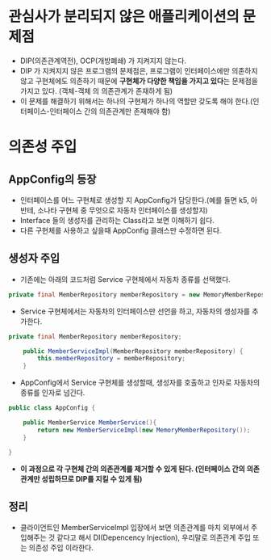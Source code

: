 # 관심사가 분리되지 않은 애플리케이션의 문제점
- DIP(의존관계역전), OCP(개방폐쇄) 가 지켜지지 않는다.
- DIP 가 지켜지지 않은 프로그램의 문제점은, 프로그램이 인터페이스에만 의존하지 않고 구현체에도 의존하기 때문에 <strong>구현체가 다양한 책임을 가지고 있다</strong>는 문제점을 가지고 있다. (객체-객체 의 의존관계가 존재하게 됨)
- 이 문제를 해결하기 위해서는 하나의 구현체가 하나의 역할만 갖도록 해야 한다.(인터페이스-인터페이스 간의 의존관계만 존재해야 함)

# 의존성 주입
## AppConfig의 등장
- 인터페이스를 어느 구현체로 생성할 지 AppConfig가 담당한다.(예를 들면 k5, 아반테, 소나타 구현체 중 무엇으로 자동차 인터페이스를 생성할지)
- Interface 들의 생성자를 관리하는 Class라고 보면 이해하기 쉽다.
- 다른 구현체를 사용하고 싶을때 AppConfig 클래스만 수정하면 된다.
## 생성자 주입
- 기존에는 아래의 코드처럼 Service 구현체에서 자동차 종류를 선택했다.
```java
private final MemberRepository memberRepository = new MemoryMemberRepository;
```
- Service 구현체에서는 자동차의 인터페이스만 선언을 하고, 자동차의 생성자를 추가한다.
```java
private final MemberRepository memberRepository;

    public MemberServiceImpl(MemberRepository memberRepository) {
        this.memberRepository = memberRepository;
    }
``` 
- AppConfig에서 Service 구현체를 생성할때, 생성자를 호출하고 인자로 자동차의 종류를 인자로 넘긴다.
```java
public class AppConfig {

    public MemberService MemberService(){
        return new MemberServiceImpl(new MemoryMemberRepository());
    }

}
```
- <strong>이 과정으로 각 구현체 간의 의존관계를 제거할 수 있게 된다. (인터페이스 간의 의존관계만 성립하므로 DIP를 지킬 수 있게 됨)</strong>
## 정리
- 클라이언트인 MemberServiceImpl 입장에서 보면 의존관계를 마치 외부에서 주입해주는 것 같다고 해서 DI(Depencency Injection), 우리말로 의존관계 주입 또는 의존성 주입 이라한다.